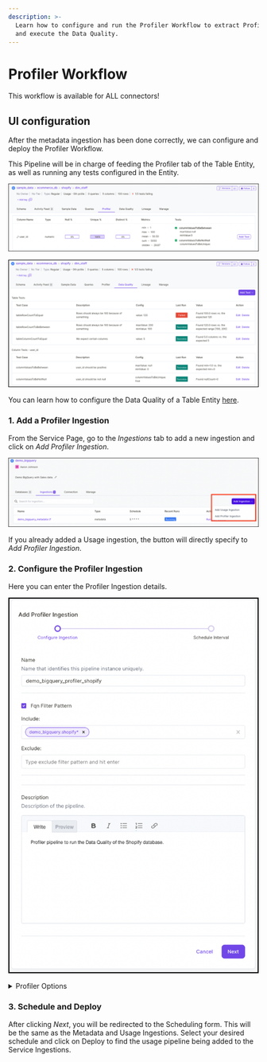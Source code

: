 ```yaml
---
description: >-
  Learn how to configure and run the Profiler Workflow to extract Profiler data
  and execute the Data Quality.
---
```


# Profiler Workflow

This workflow is available for ALL connectors!

## UI configuration

After the metadata ingestion has been done correctly, we can configure and deploy the Profiler Workflow.

This Pipeline will be in charge of feeding the Profiler tab of the Table Entity, as well as running any tests configured in the Entity.

![Profiler tab of a Table Entity](<../../.gitbook/assets/image (14).png>)

![Data Quality tab of a Table Entity](<../../.gitbook/assets/image (31).png>)

You can learn how to configure the Data Quality of a Table Entity [here](../../data-quality/data-quality-overview/).

### 1. Add a Profiler Ingestion

From the Service Page, go to the _Ingestions_ tab to add a new ingestion and click on _Add Profiler Ingestion_.

![Add Ingestion](<../../.gitbook/assets/image (37).png>)

If you already added a Usage ingestion, the button will directly specify to _Add Profiler Ingestion_.

### 2. Configure the Profiler Ingestion

Here you can enter the Profiler Ingestion details.

![Profiler Workflow Details](<../.gitbook/assets/image (19) (1) (1) (1).png>)

<details>

<summary>Profiler Options</summary>

**Name**

Define the name of the Profiler Workflow. While we only support a single workflow for the Metadata and Usage ingestion, users can define different schedules and filters for Profiler workflows.

As profiling is a costly task, this enables a fine-grained approach to profiling and running tests by specifying different filters for each pipeline.

**FQN Filter Pattern**

Regex patterns to be applied to the Tables' Fully Qualified Names. Note that Tables' FQNs are built as `serviceName.DatabaseName.SchemaName.TableName`, with a dot `.` as the FQN separator.

**Description**

Give the Ingestion Pipeline a description to show what type of data we are profiling.

</details>

### 3. Schedule and Deploy

After clicking _Next_, you will be redirected to the Scheduling form. This will be the same as the Metadata and Usage Ingestions. Select your desired schedule and click on Deploy to find the usage pipeline being added to the Service Ingestions.

##
